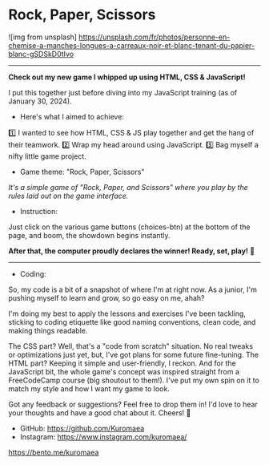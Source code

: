 # Rock, Paper, Scissors

![img from unsplash] https://unsplash.com/fr/photos/personne-en-chemise-a-manches-longues-a-carreaux-noir-et-blanc-tenant-du-papier-blanc-gSDSkD0tIvo

---

**Check out my new game I whipped up using HTML, CSS & JavaScript!**

I put this together just before diving into my JavaScript training (as of January 30, 2024).

- Here's what I aimed to achieve:

1️⃣ I wanted to see how HTML, CSS & JS play together and get the hang of their teamwork.
2️⃣ Wrap my head around using JavaScript.
3️⃣ Bag myself a nifty little game project.

- Game theme: "Rock, Paper, Scissors"

*It's a simple game of "Rock, Paper, and Scissors" where you play by the rules laid out on the game interface.*

- Instruction:

Just click on the various game buttons (choices-btn) at the bottom of the page, and boom, the showdown begins instantly.

**After that, the computer proudly declares the winner! Ready, set, play!** 🚀

---

- Coding:

So, my code is a bit of a snapshot of where I'm at right now. As a junior, I'm pushing myself to learn and grow, so go easy on me, ahah?

I'm doing my best to apply the lessons and exercises I've been tackling, sticking to coding etiquette like good naming conventions, clean code, and making things readable.

The CSS part? Well, that's a "code from scratch" situation. No real tweaks or optimizations just yet, but, I've got plans for some future fine-tuning. The HTML part? Keeping it simple and user-friendly, I reckon. And for the JavaScript bit, the whole game's concept was inspired straight from a FreeCodeCamp course (big shoutout to them!). I've put my own spin on it to match my style and how I want my game to look.

Got any feedback or suggestions? Feel free to drop them in! I'd love to hear your thoughts and have a good chat about it. Cheers! 🚀





- GitHub: https://github.com/Kuromaea
- Instagram: https://www.instagram.com/kuromaea/

https://bento.me/kuromaea
